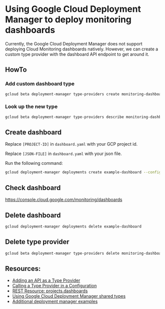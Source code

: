 # Using Google Cloud Deployment Manager to deploy monitoring dashboards

Currently, the Google Cloud Deployment Manager does not support deploying Cloud Monitoring dashboards natively. However, we can create a custom type provider with the dashboard API endpoint to get around it.

## HowTo

### Add custom dashboard type
```bash
gcloud beta deployment-manager type-providers create monitoring-dashboardv1type --api-options-file=options.yaml --descriptor-url='https://monitoring.googleapis.com/$discovery/rest?version=v1'
```

### Look up the new type
```bash
gcloud beta deployment-manager type-providers describe monitoring-dashboardv1type
```

## Create dashboard

Replace `[PROJECT-ID]` in `dashboard.yaml` with your GCP project id.

Replace `[JSON-FILE]` in `dashboard.yaml` with your json file.

Run the following command:

```bash
gcloud deployment-manager deployments create example-dashboard --config dashboard.yaml
```

## Check dashboard
https://console.cloud.google.com/monitoring/dashboards

## Delete dashboard
```bash
gcloud deployment-manager deployments delete example-dashboard
```

## Delete type provider
```bash
gcloud beta deployment-manager type-providers delete monitoring-dashboardv1type
```

## Resources:
* [Adding an API as a Type Provider](https://cloud.google.com/deployment-manager/docs/configuration/type-providers/creating-type-provider)
* [Calling a Type Provider in a Configuration](https://cloud.google.com/deployment-manager/docs/configuration/type-providers/calling-type-provider)
* [REST Resource: projects.dashboards](https://cloud.google.com/monitoring/api/ref_v3/rest/v1/projects.dashboards)
* [Using Google Cloud Deployment Manager shared types](https://medium.com/google-cloud/using-google-cloud-deployment-manager-shared-types-f5c3609687b0)
* [Additional deployment manager examples](https://github.com/GoogleCloudPlatform/cloud-foundation-toolkit/tree/master/dm)
